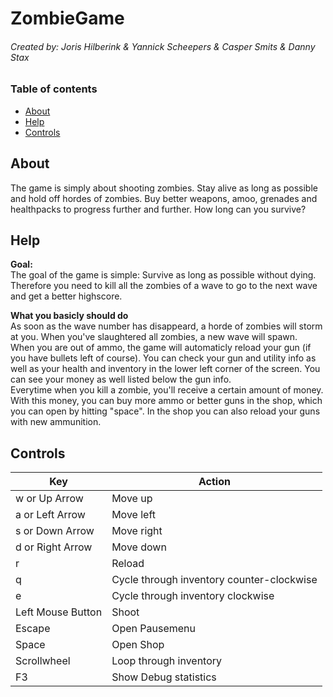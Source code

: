 # ZombieGame <h6> Created by: Joris Hilberink & Yannick Scheepers & Casper Smits & Danny Stax

### Table of contents

- [About](https://github.com/Dacaspex/ZombieGame/blob/master/README.md#about)
- [Help](https://github.com/Dacaspex/ZombieGame/blob/master/README.md#help)
- [Controls](https://github.com/Dacaspex/ZombieGame/blob/master/README.md#controls)

## About

The game is simply about shooting zombies. Stay alive as long as possible and hold off hordes of zombies. Buy better weapons, amoo, grenades and healthpacks to progress further and further. How long can you survive?

## Help

**Goal:** <br>
The goal of the game is simple: Survive as long as possible without dying. Therefore you need to kill all the zombies of a wave to go to the next wave and get a better highscore.

**What you basicly should do** <br>
As soon as the wave number has disappeard, a horde of zombies will storm at you. When you've slaughtered all zombies, a new wave will spawn. <br>
When you are out of ammo, the game will automaticly reload your gun (if you have bullets left of course). You can check your gun and utility info as well as your health and inventory in the lower left corner of the screen. You can see your money as well listed below the gun info. <br>
Everytime when you kill a zombie, you'll receive a certain amount of money. With this money, you can buy more ammo or better guns in the shop, which you can open by hitting "space". In the shop you can also reload your guns with new ammunition. 

## Controls

Key  | Action
------------- | -------------
w or Up Arrow  | Move up
a or Left Arrow  | Move left
s or Down Arrow  | Move right
d or Right Arrow  | Move down
r  | Reload
q  | Cycle through inventory counter-clockwise
e  | Cycle through inventory clockwise
Left Mouse Button  | Shoot
Escape  | Open Pausemenu
Space | Open Shop
Scrollwheel | Loop through inventory
F3 | Show Debug statistics
